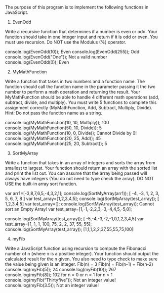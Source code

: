 The purpose of this program is to implement the following functions in JavaScript.

1) EvenOdd

Write a recursive function that determines if a number is even or odd. 
Your function should take in one integer input and return if it is odd or even. 
You must use recursion. Do NOT use the Modulus (%) operator.

console.log(EvenOdd(10)); Even
console.log(EvenOdd(255)); Odd
console.log(EvenOdd("One")); Not a valid number
console.log(EvenOdd(0)); Even
  
2) MyMathFunction
 
Write a function that takes in two numbers and a function name. 
The function should call the function name in the parameter passing it the two number to perform a math operation and 
returning the result. Your MyMathFunction should be able to handle 4 different math operations (add, subtract, divide, and
multiply). You must write 5 functions to complete this assignment correctly (MyMathFunction, Add, Subtract, Multiply, Divide). 
Hint: Do not pass the function name as a string.

console.log(MyMathFunction(10, 10, Multiply)); 100
console.log(MyMathFunction(50, 10, Divide)); 5
console.log(MyMathFunction(10, 0, Divide)); Cannot Divide by 0!
console.log(MyMathFunction(20, 25, Add)); 45
console.log(MyMathFunction(25, 20, Subtract)); 5


3) SortMyArray

Write a function that takes in an array of integers and sorts the array from smallest to largest. 
Your function should return an array with the sorted list and print the list out. You can assume that the array being passed
will always have integers (You do not need to type check the array). DO NOT USE the built-in array sort function.

var arr1=[-3,8,7,6,5,-4,3,2,1]; console.log(SortMyArray(arr1)); [ -4, -3, 1, 2, 3, 5, 6, 7, 8 ]
var test_array=[1,2,3,4,5]; console.log(SortMyArray(test_array)); [ 1,2,3,4,5]
var test_array=[]; console.log(SortMyArray(test_array)); Cannot sort an Empty Array!
var test_array=[1,-1,-2,2,3,-3,-4,4,5,-5,0];

console.log(SortMyArray(test_array)); [ -5,-4,-3,-2,-1,0,1,2,3,4,5]
var test_array=[1, 1, 1, 100, 75, 2, 2, 37, 55, 55]; console.log(SortMyArray(test_array)); [1,1,1,2,2,37,55,55,75,100]


4) myFib

Write a JavaScript function using recursion to compute the Fibonacci number of n (where n is a positive integer). Your function should output the calculated result for the n given. You also need to type check to make sure the value being given is an integer.
Fib(n) = 3
Fib(n) = Fib(n-1) + Fib(n-2)
console.log(myFib(5)); 24
console.log(myFib(10)); 267
console.log(myFib(8)); 102
for n = 0 or n = 1 for n > 1
console.log(myFib(“Thirtyfive”)); Not an integer value!
console.log(myFib(3.5)); Not an integer value!
